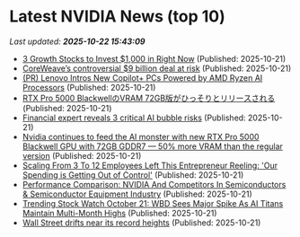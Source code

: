 # Latest NVIDIA News (top 10)
_Last updated: **2025-10-22 15:43:09**_

- [3 Growth Stocks to Invest $1,000 in Right Now](https://biztoc.com/x/10c425c47a0cabb4) (Published: 2025-10-21)
- [CoreWeave’s controversial $9 billion deal at risk](https://rollingout.com/2025/10/21/coreweave-ceo-core-scientific-deal/) (Published: 2025-10-21)
- [(PR) Lenovo Intros New Copilot+ PCs Powered by AMD Ryzen AI Processors](https://www.techpowerup.com/342092/lenovo-intros-new-copilot-pcs-powered-by-amd-ryzen-ai-processors) (Published: 2025-10-21)
- [RTX Pro 5000 BlackwellのVRAM 72GB版がひっそりとリリースされる](https://northwood.blog.fc2.com/blog-entry-12876.html) (Published: 2025-10-21)
- [Financial expert reveals 3 critical AI bubble risks](https://rollingout.com/2025/10/21/dowd-ai-bubble-warning-margin-debt-risk/) (Published: 2025-10-21)
- [Nvidia continues to feed the AI monster with new RTX Pro 5000 Blackwell GPU with 72GB GDDR7 — 50% more VRAM than the regular version](https://www.tomshardware.com/pc-components/gpus/nvidia-continues-to-feed-the-ai-monster-with-new-rtx-pro-5000-blackwell-gpu-with-72gb-gddr7-50-percent-more-vram-than-the-regular-version) (Published: 2025-10-21)
- [Scaling From 3 To 12 Employees Left This Entrepreneur Reeling: 'Our Spending is Getting Out of Control'](https://finance.yahoo.com/news/scaling-3-12-employees-left-151611217.html) (Published: 2025-10-21)
- [Performance Comparison: NVIDIA And Competitors In Semiconductors & Semiconductor Equipment Industry](https://biztoc.com/x/322261791a697d66) (Published: 2025-10-21)
- [Trending Stock Watch October 21: WBD Sees Major Spike As AI Titans Maintain Multi-Month Highs](https://www.ibtimes.com/trending-stock-watch-october-21-wbd-sees-major-spike-ai-titans-maintain-multi-month-highs-3787825) (Published: 2025-10-21)
- [Wall Street drifts near its record heights](https://www.bostonherald.com/2025/10/21/stock-market-summer-profits-impact/) (Published: 2025-10-21)
